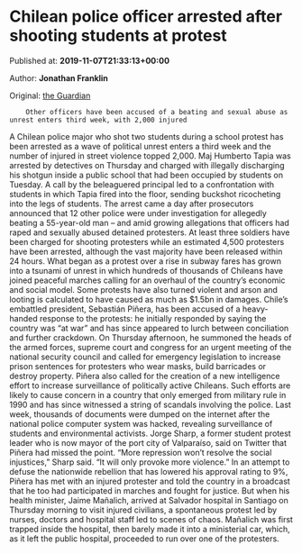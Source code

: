 
# Chilean police officer arrested after shooting students at protest

Published at: **2019-11-07T21:33:13+00:00**

Author: **Jonathan Franklin**

Original: [the Guardian](https://www.theguardian.com/world/2019/nov/07/chile-protests-police-arrest-shooting-students)


        Other officers have been accused of a beating and sexual abuse as unrest enters third week, with 2,000 injured
      
A Chilean police major who shot two students during a school protest has been arrested as a wave of political unrest enters a third week and the number of injured in street violence topped 2,000.
Maj Humberto Tapia was arrested by detectives on Thursday and charged with illegally discharging his shotgun inside a public school that had been occupied by students on Tuesday. A call by the beleaguered principal led to a confrontation with students in which Tapia fired into the floor, sending buckshot ricocheting into the legs of students.
The arrest came a day after prosecutors announced that 12 other police were under investigation for allegedly beating a 55-year-old man – and amid growing allegations that officers had raped and sexually abused detained protesters.
At least three soldiers have been charged for shooting protesters while an estimated 4,500 protesters have been arrested, although the vast majority have been released within 24 hours.
What began as a protest over a rise in subway fares has grown into a tsunami of unrest in which hundreds of thousands of Chileans have joined peaceful marches calling for an overhaul of the country’s economic and social model.
Some protests have also turned violent and arson and looting is calculated to have caused as much as $1.5bn in damages.
Chile’s embattled president, Sebastián Piñera, has been accused of a heavy-handed response to the protests: he initially responded by saying the country was “at war” and has since appeared to lurch between conciliation and further crackdown.
On Thursday afternoon, he summoned the heads of the armed forces, supreme court and congress for an urgent meeting of the national security council and called for emergency legislation to increase prison sentences for protesters who wear masks, build barricades or destroy property.
Piñera also called for the creation of a new intelligence effort to increase surveillance of politically active Chileans.
Such efforts are likely to cause concern in a country that only emerged from military rule in 1990 and has since witnessed a string of scandals involving the police. Last week, thousands of documents were dumped on the internet after the national police computer system was hacked, revealing surveillance of students and environmental activists.
Jorge Sharp, a former student protest leader who is now mayor of the port city of Valparaíso, said on Twitter that Piñera had missed the point. “More repression won’t resolve the social injustices,” Sharp said. “It will only provoke more violence.”
In an attempt to defuse the nationwide rebellion that has lowered his approval rating to 9%, Piñera has met with an injured protester and told the country in a broadcast that he too had participated in marches and fought for justice.
But when his health minister, Jaime Mañalich, arrived at Salvador hospital in Santiago on Thursday morning to visit injured civilians, a spontaneous protest led by nurses, doctors and hospital staff led to scenes of chaos.
Mañalich was first trapped inside the hospital, then barely made it into a ministerial car, which, as it left the public hospital, proceeded to run over one of the protesters.
